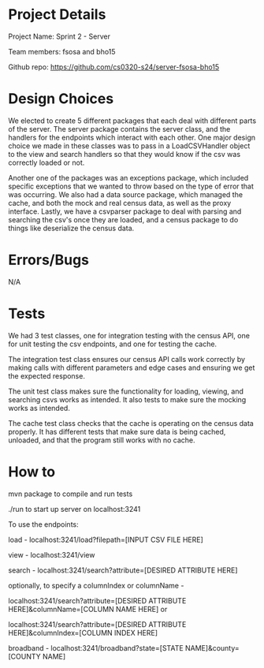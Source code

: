 # Project Details
Project Name: Sprint 2 - Server

Team members: fsosa and bho15

Github repo: https://github.com/cs0320-s24/server-fsosa-bho15

# Design Choices
We elected to create 5 different packages that each deal with different parts of the server. The server package contains the server class, and the handlers for the endpoints which interact with each other. One major design choice we made in these classes was to pass in a LoadCSVHandler object to the view and search handlers so that they would know if the csv was correctly loaded or not. 

Another one of the packages was an exceptions package, which included specific exceptions that we wanted to throw based on the type of error that was occurring. We also had a data source package, which managed the cache, and both the mock and real census data, as well as the proxy interface. Lastly, we have a csvparser package to deal with parsing and searching the csv's once they are loaded, and a census package to do things like deserialize the census data. 

# Errors/Bugs
N/A
# Tests
We had 3 test classes, one for integration testing with the census API, one for unit testing the csv endpoints, and one for testing the cache. 

The integration test class ensures our census API calls work correctly by making calls with different parameters and edge cases and ensuring we get the expected response. 

The unit test class makes sure the functionality for loading, viewing, and searching csvs works as intended. It also tests to make sure the mocking works as intended. 

The cache test class checks that the cache is operating on the census data properly. It has different tests that make sure data is being cached, unloaded, and that the program still works with no cache. 

# How to
mvn package to compile and run tests

./run to start up server on localhost:3241

To use the endpoints:

load - localhost:3241/load?filepath=[INPUT CSV FILE HERE]

view - localhost:3241/view

search - localhost:3241/search?attribute=[DESIRED ATTRIBUTE HERE]

optionally, to specify a columnIndex or columnName - 

localhost:3241/search?attribute=[DESIRED ATTRIBUTE HERE]&columnName=[COLUMN NAME HERE] or 

localhost:3241/search?attribute=[DESIRED ATTRIBUTE HERE]&columnIndex=[COLUMN INDEX HERE]

broadband - localhost:3241/broadband?state=[STATE NAME]&county=[COUNTY NAME]
